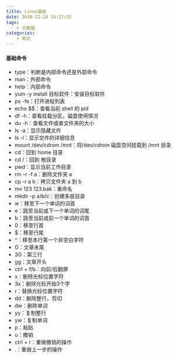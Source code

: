 ```yaml
---
title: Linux基础
date: 2018-12-24 14:27:32
tags:
    - 大数据
categories:
    - 笔记
---
```


#### 基础命令

* type：判断是内部命令还是外部命令
* man：外部命令
* help：内部命令
* yum -y install 目标软件：安装目标软件
* ps -fe：打开进程列表
* echo $$：查看当前 shell 的 pid
* df -h：查看挂载分区，磁盘使用情况
* du -h：查看文件或者文件夹的大小
* ls -a：显示隐藏文件
* ls -l：显示文件的详细信息
* mount /dev/cdrom /mnt：将/dev/cdrom 磁盘空间挂载到 /mnt 目录
* cd：回到 home 目录
* cd /：回到 根目录
* pwd：显示当前工作目录
* rm -r -f a：删除文件夹 a 
* cp -r a b：拷贝文件夹 a 到 b
* mv 123 123.bak：重命名
* mkdir -p a/b/c：创建多层目录
* w：移至下一个单词的词首
* e：跳至当前或下一个单词的词尾
* b：跳至当前或前一个单词的词首
* 0：移至行首
* $：移至行尾
* ^：移至本行第一个非空白字符
* G：文章末尾
* 3G：第三行
* gg：文章开头
* ctrl + f/b：向前/后翻屏
* x：删除光标位置字符
* 3x：删除光标开始3个字
* r：替换光标位置字符
* dd：删除整行，剪切
* dw：删除单词
* yy：复制整行
* yw：复制单词
* p：粘贴
* u：撤销
* ctrl + r：重做撤销的操作
* .：重做上一步的操作




